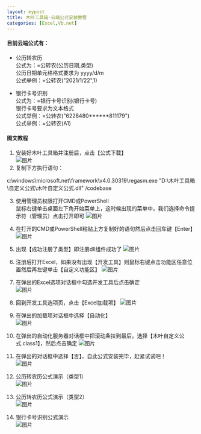 ```yaml
---
layout: mypost
title: 木叶工具箱-云端公式安装教程
categories: [Excel,Vb.net]
---   
```

#### 目前云端公式有： 
- 公历转农历   
  公式为：=公转农(公历日期,类型)   
  公历日期单元格格式要求为 yyyy/d/m   
  公式举例：=公转农("2021/1/22",1)  
 
- 银行卡号识别  
  公式为：=银行卡号识别(银行卡号)  
  银行卡号要求为文本格式  
  公式举例：=公转农("6228480******811179")  
  公式举例：=公转农(A1)  

#### 图文教程
1. 安装好木叶工具箱并注册后，点击【公式下载】  
![图片](https://muye-1302115079.cos.ap-guangzhou.myqcloud.com/VSTO%E6%9C%A8%E5%8F%B6%E5%B7%A5%E5%85%B7%E7%AE%B1/ex9.jpg)  
2. 复制下方执行语句：
<div class="clear"></div>
    c:\windows\microsoft.net\framework\v4.0.30319\regasm.exe "D:\木叶工具箱\自定义公式\木叶自定义公式.dll" /codebase

3. 使用管理员权限打开CMD或PowerShell  
鼠标右键单击桌面左下角开始菜单上，这时候出现的菜单中，我们选择命令提示符（管理员）点击打开即可
![图片](https://muye-1302115079.cos.ap-guangzhou.myqcloud.com/VSTO%E6%9C%A8%E5%8F%B6%E5%B7%A5%E5%85%B7%E7%AE%B1/%E5%B7%A6%E4%B8%8B%E8%A7%92%E8%8F%9C%E5%8D%95.jpg)

4. 在打开的CMD或PowerShell粘贴上方复制好的语句然后点击回车键【Enter】  
![图片](https://muye-1302115079.cos.ap-guangzhou.myqcloud.com/VSTO%E6%9C%A8%E5%8F%B6%E5%B7%A5%E5%85%B7%E7%AE%B1/pw%E6%88%AA%E5%9B%BE1.jpg)
5. 出现【成功注册了类型】即注册dll组件成功了
![图片](https://muye-1302115079.cos.ap-guangzhou.myqcloud.com/VSTO%E6%9C%A8%E5%8F%B6%E5%B7%A5%E5%85%B7%E7%AE%B1/pw%E6%88%AA%E5%9B%BE2.jpg)
6. 注册后打开Excel，如果没有出现【开发工具】则鼠标右键点击功能区任意位置然后再左键单击【自定义功能区】
![图片](https://muye-1302115079.cos.ap-guangzhou.myqcloud.com/VSTO%E6%9C%A8%E5%8F%B6%E5%B7%A5%E5%85%B7%E7%AE%B1/ex%E6%88%AA%E5%9B%BE1.jpg)  
7. 在弹出的Excel选项对话框中勾选开发工具后点击确定  
![图片](https://muye-1302115079.cos.ap-guangzhou.myqcloud.com/VSTO%E6%9C%A8%E5%8F%B6%E5%B7%A5%E5%85%B7%E7%AE%B1/ex2.jpg)
8. 回到开发工具选项页，点击【Excel加载项】
![图片](https://muye-1302115079.cos.ap-guangzhou.myqcloud.com/VSTO%E6%9C%A8%E5%8F%B6%E5%B7%A5%E5%85%B7%E7%AE%B1/ex3.jpg)  
9. 在弹出的加载项对话框中选择【自动化】  
![图片](https://muye-1302115079.cos.ap-guangzhou.myqcloud.com/VSTO%E6%9C%A8%E5%8F%B6%E5%B7%A5%E5%85%B7%E7%AE%B1/ex4.jpg)
10. 在弹出的自动化服务器对话框中把滚动条拉到最后，选择【木叶自定义公式.class1】，然后点击确定
![图片](https://muye-1302115079.cos.ap-guangzhou.myqcloud.com/VSTO%E6%9C%A8%E5%8F%B6%E5%B7%A5%E5%85%B7%E7%AE%B1/ex5.jpg)

11. 在弹出的对话框中选择【否】，自此公式安装完毕，赶紧试试吧！  
![图片](https://muye-1302115079.cos.ap-guangzhou.myqcloud.com/VSTO%E6%9C%A8%E5%8F%B6%E5%B7%A5%E5%85%B7%E7%AE%B1/ex6.jpg)

12. 公历转农历公式演示（类型1）  
![图片](https://muye-1302115079.cos.ap-guangzhou.myqcloud.com/VSTO%E6%9C%A8%E5%8F%B6%E5%B7%A5%E5%85%B7%E7%AE%B1/ex7.jpg)
13. 公历转农历公式演示（类型2）  
![图片](https://muye-1302115079.cos.ap-guangzhou.myqcloud.com/VSTO%E6%9C%A8%E5%8F%B6%E5%B7%A5%E5%85%B7%E7%AE%B1/ex8.jpg)    
14. 银行卡号识别公式演示  
![图片](https://muye-1302115079.cos.ap-guangzhou.myqcloud.com/VSTO%E6%9C%A8%E5%8F%B6%E5%B7%A5%E5%85%B7%E7%AE%B1/%E9%93%B6%E8%A1%8C%E5%8D%A1%E5%8F%B7%E8%AF%86%E5%88%AB.jpg)